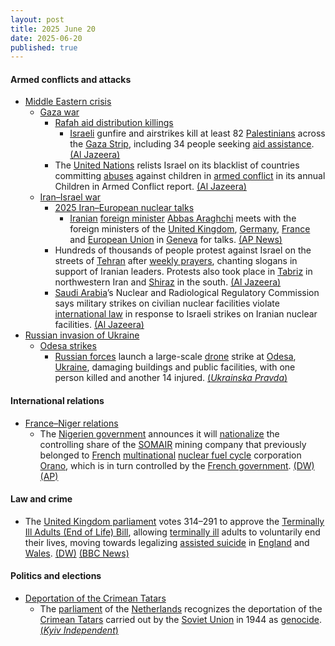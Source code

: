 ```yaml
---
layout: post
title: 2025 June 20
date: 2025-06-20
published: true
---
```



#### Armed conflicts and attacks

* [Middle Eastern crisis](https://en.wikipedia.org/wiki/Middle_Eastern_crisis_%282023%E2%80%93present%29 "Middle Eastern crisis (2023–present)")
  * [Gaza war](https://en.wikipedia.org/wiki/Gaza_war "Gaza war")
    * [Rafah aid distribution killings](https://en.wikipedia.org/wiki/Rafah_aid_distribution_killings "Rafah aid distribution killings")
      * [Israeli](https://en.wikipedia.org/wiki/Israel_Defense_Forces "Israel Defense Forces") gunfire and airstrikes kill at least 82 [Palestinians](https://en.wikipedia.org/wiki/Palestinians "Palestinians") across the [Gaza Strip](https://en.wikipedia.org/wiki/Gaza_Strip "Gaza Strip"), including 34 people seeking [aid assistance](https://en.wikipedia.org/wiki/Humanitarian_aid_during_the_Gaza_war "Humanitarian aid during the Gaza war"). [(Al Jazeera)](https://www.aljazeera.com/news/2025/6/20/at-least-35-killed-in-new-israeli-attack-on-gaza-aid-seekers)
    * The [United Nations](https://en.wikipedia.org/wiki/United_Nation "United Nation") relists Israel on its blacklist of countries committing [abuses](https://en.wikipedia.org/wiki/Abuse "Abuse") against children in [armed conflict](https://en.wikipedia.org/wiki/Armed_conflict "Armed conflict") in its annual Children in Armed Conflict report. [(Al Jazeera)](https://www.aljazeera.com/news/2025/6/20/israel-again-included-in-un-blacklist-for-grave-violations-against-children)
  * [Iran–Israel war](https://en.wikipedia.org/wiki/Iran%E2%80%93Israel_war "Iran–Israel war")
    * [2025 Iran–European nuclear talks](https://en.wikipedia.org/wiki/2025_Iran%E2%80%93European_nuclear_talks "2025 Iran–European nuclear talks")
      * [Iranian](https://en.wikipedia.org/wiki/Iran "Iran") [foreign minister](https://en.wikipedia.org/wiki/Foreign_minister "Foreign minister") [Abbas Araghchi](https://en.wikipedia.org/wiki/Abbas_Araghchi "Abbas Araghchi") meets with the foreign ministers of the [United Kingdom](https://en.wikipedia.org/wiki/United_Kingdom "United Kingdom"), [Germany](https://en.wikipedia.org/wiki/Germany "Germany"), [France](https://en.wikipedia.org/wiki/France "France") and [European Union](https://en.wikipedia.org/wiki/European_Union "European Union") in [Geneva](https://en.wikipedia.org/wiki/Geneva "Geneva") for talks. [(AP News)](https://apnews.com/article/iran-nuclear-geneva-talks-europe-israel-0c9b3dff338f279c85d94885cb1b51b8)
    * Hundreds of thousands of people protest against Israel on the streets of [Tehran](https://en.wikipedia.org/wiki/Tehran "Tehran") after [weekly prayers](https://en.wikipedia.org/wiki/Salah "Salah"), chanting slogans in support of Iranian leaders. Protests also took place in [Tabriz](https://en.wikipedia.org/wiki/Tabriz "Tabriz") in northwestern Iran and [Shiraz](https://en.wikipedia.org/wiki/Shiraz "Shiraz") in the south. [(Al Jazeera)](https://aje.io/asdg2r?update=3788002)
    * [Saudi Arabia](https://en.wikipedia.org/wiki/Saudi_Arabia "Saudi Arabia")’s Nuclear and Radiological Regulatory Commission says military strikes on civilian nuclear facilities violate [international law](https://en.wikipedia.org/wiki/International_law "International law") in response to Israeli strikes on Iranian nuclear facilities. [(Al Jazeera)](https://aje.io/asdg2r?update=3787994)
* [Russian invasion of Ukraine](https://en.wikipedia.org/wiki/Russian_invasion_of_Ukraine "Russian invasion of Ukraine")
  * [Odesa strikes](https://en.wikipedia.org/wiki/Odesa_strikes_%282022%E2%80%93present%29 "Odesa strikes (2022–present)")
    * [Russian forces](https://en.wikipedia.org/wiki/Russian_Armed_Forces "Russian Armed Forces") launch a large-scale [drone](https://en.wikipedia.org/wiki/Drone_warfare "Drone warfare") strike at [Odesa](https://en.wikipedia.org/wiki/Odesa "Odesa"), [Ukraine](https://en.wikipedia.org/wiki/Ukraine "Ukraine"), damaging buildings and public facilities, with one person killed and another 14 injured. [(*Ukrainska Pravda*)](https://www.pravda.com.ua/eng/news/2025/06/20/7517947/)

#### International relations

* [France–Niger relations](https://en.wikipedia.org/wiki/France%E2%80%93Niger_relations "France–Niger relations")
  * The [Nigerien government](https://en.wikipedia.org/wiki/Government_of_Niger "Government of Niger") announces it will [nationalize](https://en.wikipedia.org/wiki/Nationalization "Nationalization") the controlling share of the [SOMAIR](https://en.wikipedia.org/wiki/SOMAIR "SOMAIR") mining company that previously belonged to [French](https://en.wikipedia.org/wiki/France "France") [multinational](https://en.wikipedia.org/wiki/Multinational_corporation "Multinational corporation") [nuclear fuel cycle](https://en.wikipedia.org/wiki/Nuclear_fuel_cycle "Nuclear fuel cycle") corporation [Orano](https://en.wikipedia.org/wiki/Orano "Orano"), which is in turn controlled by the [French government](https://en.wikipedia.org/wiki/French_government "French government"). [(DW)](https://www.dw.com/en/niger-to-nationalize-french-share-in-uranium-company-somair/a-72979089) [(AP)](https://apnews.com/article/niger-uranium-somair-orano-sahel-4a3a9490d9c4f89edd3906a98ba2f79a)

#### Law and crime

* The [United Kingdom parliament](https://en.wikipedia.org/wiki/United_Kingdom_parliament "United Kingdom parliament") votes 314–291 to approve the [Terminally Ill Adults (End of Life) Bill](https://en.wikipedia.org/wiki/Terminally_Ill_Adults_%28End_of_Life%29_Bill "Terminally Ill Adults (End of Life) Bill"), allowing [terminally ill](https://en.wikipedia.org/wiki/Terminal_illness "Terminal illness") adults to voluntarily end their lives, moving towards legalizing [assisted suicide](https://en.wikipedia.org/wiki/Assisted_suicide "Assisted suicide") in [England](https://en.wikipedia.org/wiki/England "England") and [Wales](https://en.wikipedia.org/wiki/Wales "Wales"). [(DW)](https://www.dw.com/en/uk-parliament-backs-assisted-dying-bill-in-historic-vote/a-72988943) [(BBC News)](https://www.bbc.com/news/live/cg4ry0pge4kt)

#### Politics and elections

* [Deportation of the Crimean Tatars](https://en.wikipedia.org/wiki/Deportation_of_the_Crimean_Tatars "Deportation of the Crimean Tatars")
  * The [parliament](https://en.wikipedia.org/wiki/States_General_of_the_Netherlands "States General of the Netherlands") of the [Netherlands](https://en.wikipedia.org/wiki/Netherlands "Netherlands") recognizes the deportation of the [Crimean Tatars](https://en.wikipedia.org/wiki/Crimean_Tatars "Crimean Tatars") carried out by the [Soviet Union](https://en.wikipedia.org/wiki/Soviet_Union "Soviet Union") in 1944 as [genocide](https://en.wikipedia.org/wiki/Genocide "Genocide"). [(*Kyiv Independent*)](https://kyivindependent.com/dutch-parliament-recognizes-1944-deportation-of-crimean-tatars-as-genocide/)
